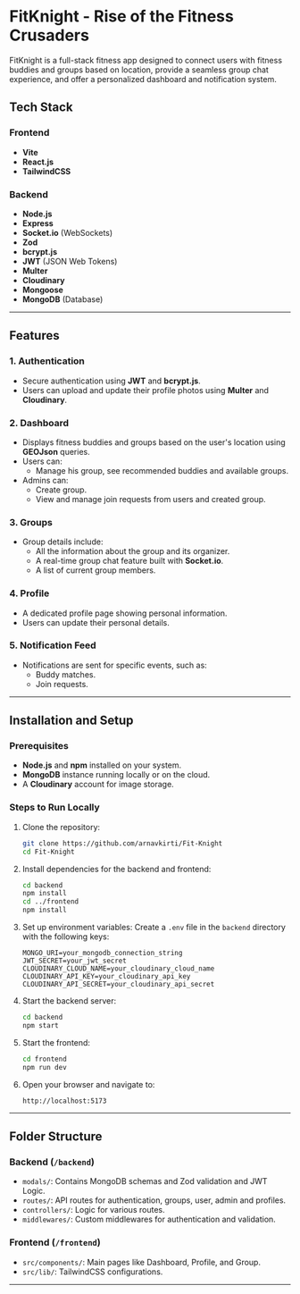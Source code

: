 
# FitKnight - Rise of the Fitness Crusaders

FitKnight is a full-stack fitness app designed to connect users with fitness buddies and groups based on location, provide a seamless group chat experience, and offer a personalized dashboard and notification system.

## Tech Stack

### Frontend
- **Vite**
- **React.js**
- **TailwindCSS**

### Backend
- **Node.js**
- **Express**
- **Socket.io** (WebSockets)
- **Zod**
- **bcrypt.js**
- **JWT** (JSON Web Tokens)
- **Multer**
- **Cloudinary**
- **Mongoose**
- **MongoDB** (Database)

---

## Features

### 1. Authentication
- Secure authentication using **JWT** and **bcrypt.js**.
- Users can upload and update their profile photos using **Multer** and **Cloudinary**.

### 2. Dashboard
- Displays fitness buddies and groups based on the user's location using **GEOJson** queries.
- Users can:
    - Manage his group, see recommended buddies and available groups.
- Admins can:
  - Create group.
  - View and manage join requests from users and created group.

### 3. Groups
- Group details include:
  - All the information about the group and its organizer.
  - A real-time group chat feature built with **Socket.io**.
  - A list of current group members.

### 4. Profile
- A dedicated profile page showing personal information.
- Users can update their personal details.

### 5. Notification Feed
- Notifications are sent for specific events, such as:
  - Buddy matches.
  - Join requests.

---

## Installation and Setup

### Prerequisites
- **Node.js** and **npm** installed on your system.
- **MongoDB** instance running locally or on the cloud.
- A **Cloudinary** account for image storage.

### Steps to Run Locally

1. Clone the repository:
   ```bash
   git clone https://github.com/arnavkirti/Fit-Knight
   cd Fit-Knight
   ```

2. Install dependencies for the backend and frontend:
   ```bash
   cd backend
   npm install
   cd ../frontend
   npm install
   ```

3. Set up environment variables:
   Create a `.env` file in the `backend` directory with the following keys:
   ```env
   MONGO_URI=your_mongodb_connection_string
   JWT_SECRET=your_jwt_secret
   CLOUDINARY_CLOUD_NAME=your_cloudinary_cloud_name
   CLOUDINARY_API_KEY=your_cloudinary_api_key
   CLOUDINARY_API_SECRET=your_cloudinary_api_secret
   ```

4. Start the backend server:
   ```bash
   cd backend
   npm start
   ```

5. Start the frontend:
   ```bash
   cd frontend
   npm run dev
   ```

6. Open your browser and navigate to:
   ```
   http://localhost:5173
   ```

---

## Folder Structure

### Backend (`/backend`)
- `modals/`: Contains MongoDB schemas and Zod validation and JWT Logic.
- `routes/`: API routes for authentication, groups, user, admin and profiles.
- `controllers/`: Logic for various routes.
- `middlewares/`: Custom middlewares for authentication and validation.

### Frontend (`/frontend`)
- `src/components/`: Main pages like Dashboard, Profile, and Group.
- `src/lib/`: TailwindCSS configurations.

---

